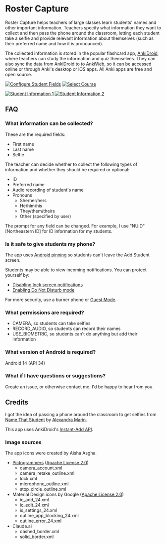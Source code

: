 # Roster Capture

Roster Capture helps teachers of large classes learn students' names and other important
information. Teachers specify what information they want to collect and then pass the phone
around the classroom, letting each student take a selfie and provide relevant information about
themselves (such as their preferred name and how it is pronounced).

The collected information is stored in the popular flashcard app,
[AnkiDroid](https://play.google.com/store/apps/details?id=com.ichi2.anki), where teachers can
study the information and quiz themselves. They can also sync the data from AnkiDroid to
to [AnkiWeb](https://ankiweb.net/about), so it can be accessed online or through Anki's
desktop or iOS apps. All Anki apps are free and open source.

[![Configure Student Fields](images/configure-student-fields-thumbnail.png)](images/configure-student-fields.png)
[![Select Course](images/select-course-thumbnail.png)](images/select-course.png)

[![Student Information 1](images/student-information1-thumbnail.png)](images/student-information1.png)
[![Student Information 2](images/student-information2-thumbnail.png)](images/student-information2.png)

## FAQ
### What information can be collected?

These are the required fields:
* First name
* Last name
* Selfie

The teacher can decide whether to collect the following types of information and whether
they should be required or optional:
* ID
* Preferred name
* Audio recording of student's name
* Pronouns
   * She/her/hers
   * He/him/his
   * They/them/theirs
   * Other (specified by user)

The prompt for any field can be changed. For example, I use "NUID" [Northeastern ID]
for ID information for my students.

### Is it safe to give students my phone?

The app uses [Android pinning](https://support.google.com/android/answer/9455138?hl=en)
so students can't leave the Add Student screen.

Students may be able to view incoming notifications. You can protect yourself by:
* [Disabling lock screen notifications](https://support.google.com/android/answer/9079661)
* [Enabling Do Not Disturb mode](https://support.google.com/android/answer/9069335)

For more security, use a burner phone or [Guest Mode](https://support.google.com/pixelphone/answer/6115141).

### What permissions are required?

* CAMERA, so students can take selfies
* RECORD_AUDIO, so students can record their names
* USE_BIOMETRIC, so students can't do anything but add their information

### What version of Android is required?

Android 14 (API 34)

### What if I have questions or suggestions?

Create an issue, or otherwise contact me. I'd be happy to hear from you.

## Credits

I got the idea of passing a phone around the classroom to get selfies from
[Name That Student](http://www.alexandramarin.ca/namethatstudent.html)
by [Alexandra Marin](http://www.alexandramarin.ca/).

This app uses AnkiDroid's
[Instant-Add API](https://github.com/ankidroid/Anki-Android/wiki/AnkiDroid-API).

### Image sources
The app icons were created by Aisha Asgha.

* [Pictogrammers](https://pictogrammers.com/) ([Apache License 2.0](https://www.apache.org/licenses/LICENSE-2.0))
  * camera_account.xml
  * camera_retake_outline.xml
  * lock.xml
  * microphone_outline.xml
  * stop_circle_outline.xml
* Material Design icons by Google ([Apache License 2.0](https://www.apache.org/licenses/LICENSE-2.0))
  * ic_add_24.xml
  * ic_edit_24.xml
  * is_settings_24.xml
  * outline_app_blocking_24.xml
  * outline_error_24.xml
* Claude.ai
  * dashed_border.xml
  * solid_border.xml